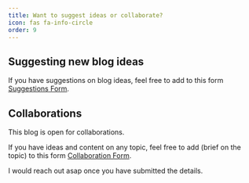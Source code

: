 ```yaml
---
title: Want to suggest ideas or collaborate?
icon: fas fa-info-circle
order: 9
---
```


## Suggesting new blog ideas

If you have suggestions on blog ideas, feel free to add to this form [Suggestions Form](https://forms.gle/fASthhHszCjMpRy2A). 


## Collaborations

This blog is open for collaborations.

If you have ideas and content on any topic, feel free to add (brief on the topic) to this form [Collaboration Form](https://forms.gle/x4BwuFPg3o5EkPYr5). 

I would reach out asap once you have submitted the details.